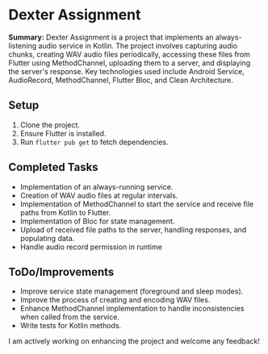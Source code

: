 # Dexter Assignment

**Summary:**
Dexter Assignment is a project that implements an always-listening audio service in Kotlin. The
project involves capturing audio chunks, creating WAV audio files periodically, accessing these
files from Flutter using MethodChannel, uploading them to a server, and displaying the server's
response. Key technologies used include Android Service, AudioRecord, MethodChannel, Flutter Bloc,
and Clean Architecture.

## Setup

1. Clone the project.
2. Ensure Flutter is installed.
3. Run `flutter pub get` to fetch dependencies.

## Completed Tasks

- Implementation of an always-running service.
- Creation of WAV audio files at regular intervals.
- Implementation of MethodChannel to start the service and receive file paths from Kotlin to
  Flutter.
- Implementation of Bloc for state management.
- Upload of received file paths to the server, handling responses, and populating data.
- Handle audio record permission in runtime

## ToDo/Improvements

- Improve service state management (foreground and sleep modes).
- Improve the process of creating and encoding WAV files.
- Enhance MethodChannel implementation to handle inconsistencies when called from the service.
- Write tests for Kotlin methods.

I am actively working on enhancing the project and welcome any feedback!

